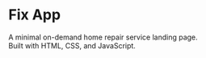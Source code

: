 # Fix App

A minimal on-demand home repair service landing page.  
Built with HTML, CSS, and JavaScript.

